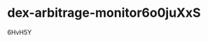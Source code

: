 # dex-arbitrage-monitor6o0juXxS





























































6HvH5Y
